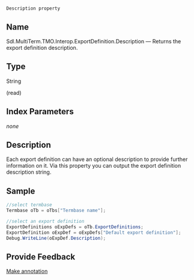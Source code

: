 

# 
    Description property



## Name

Sdl.MultiTerm.TMO.Interop.ExportDefinition.Description —          Returns the export definition description.



## Type

String

(read)



## Index Parameters
*none*


## Description



Each export definition can have an optional description to provide further information on it. Via this property you can output the export definition description string.



## Sample


```cs
//select termbase
Termbase oTb = oTbs["Termbase name"];

//select an export definition
ExportDefinitions oExpDefs = oTb.ExportDefinitions;
ExportDefinition oExpDef = oExpDefs["Default export definition"];
Debug.WriteLine(oExpDef.Description);
```



## Provide Feedback

[Make annotation](mailto:sdk-feedback@sdl.com&amp;subject=Reference%20for%20Sdl.MultiTerm.TMO.Interop.ExportDefinition.Description)

